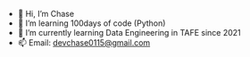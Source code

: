 - 👋 Hi, I’m Chase
- 👀 I’m learning 100days of code (Python)
- 🌱 I’m currently learning Data Engineering in TAFE since 2021
- 📫 Email: devchase0115@gmail.com

<!---
Chase0115/Chase0115 is a ✨ special ✨ repository because its `README.md` (this file) appears on your GitHub profile.
You can click the Preview link to take a look at your changes.
--->
